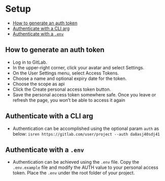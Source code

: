 # Setup

- [How to generate an auth token](#how-to-generate-an-auth-token)
- [Authenticate with a CLI arg](#authenticate-with-a-CLI-arg)
- [Authenticate with a `.env`](#authenticate-with-a-env)

## How to generate an auth token

- Log in to GitLab.
- In the upper-right corner, click your avatar and select Settings.
- On the User Settings menu, select Access Tokens.
- Choose a name and optional expiry date for the token.
- Choose the scope as api
- Click the Create personal access token button.
- Save the personal access token somewhere safe. Once you leave or refresh the page, you won’t be able to access it again

## Authenticate with a CLI arg

- Authentication can be accomplished  using the optional param `auth` as below:
`isren https://gitlab.com/user/project --auth da8asj40sdj41`

## Authenticate with a `.env`

- Authentication can be achieved using the `.env` file. Copy the `.env.example` file and modify the AUTH value to your 
personal access token. Place the `.env` under the root folder of your project.
